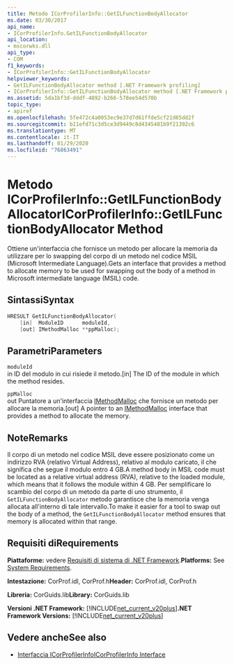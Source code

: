 ```yaml
---
title: Metodo ICorProfilerInfo::GetILFunctionBodyAllocator
ms.date: 03/30/2017
api_name:
- ICorProfilerInfo.GetILFunctionBodyAllocator
api_location:
- mscorwks.dll
api_type:
- COM
f1_keywords:
- ICorProfilerInfo::GetILFunctionBodyAllocator
helpviewer_keywords:
- GetILFunctionBodyAllocator method [.NET Framework profiling]
- ICorProfilerInfo::GetILFunctionBodyAllocator method [.NET Framework profiling]
ms.assetid: 5da1bf3d-dddf-4892-b266-578ee54d570b
topic_type:
- apiref
ms.openlocfilehash: 5fe472c4a0053ec9e37d7d61ffde5cf21d65dd2f
ms.sourcegitcommit: b11efd71c3d5ce3d9449c8d4345481b9f21392c6
ms.translationtype: MT
ms.contentlocale: it-IT
ms.lasthandoff: 01/29/2020
ms.locfileid: "76863491"
---
```

# <a name="icorprofilerinfogetilfunctionbodyallocator-method"></a><span data-ttu-id="d3891-102">Metodo ICorProfilerInfo::GetILFunctionBodyAllocator</span><span class="sxs-lookup"><span data-stu-id="d3891-102">ICorProfilerInfo::GetILFunctionBodyAllocator Method</span></span>
<span data-ttu-id="d3891-103">Ottiene un'interfaccia che fornisce un metodo per allocare la memoria da utilizzare per lo swapping del corpo di un metodo nel codice MSIL (Microsoft Intermediate Language).</span><span class="sxs-lookup"><span data-stu-id="d3891-103">Gets an interface that provides a method to allocate memory to be used for swapping out the body of a method in Microsoft intermediate language (MSIL) code.</span></span>  
  
## <a name="syntax"></a><span data-ttu-id="d3891-104">Sintassi</span><span class="sxs-lookup"><span data-stu-id="d3891-104">Syntax</span></span>  
  
```cpp  
HRESULT GetILFunctionBodyAllocator(  
    [in]  ModuleID      moduleId,  
    [out] IMethodMalloc **ppMalloc);  
```  
  
## <a name="parameters"></a><span data-ttu-id="d3891-105">Parametri</span><span class="sxs-lookup"><span data-stu-id="d3891-105">Parameters</span></span>  
 `moduleId`  
 <span data-ttu-id="d3891-106">in ID del modulo in cui risiede il metodo.</span><span class="sxs-lookup"><span data-stu-id="d3891-106">[in] The ID of the module in which the method resides.</span></span>  
  
 `ppMalloc`  
 <span data-ttu-id="d3891-107">out Puntatore a un'interfaccia [IMethodMalloc](imethodmalloc-interface.md) che fornisce un metodo per allocare la memoria.</span><span class="sxs-lookup"><span data-stu-id="d3891-107">[out] A pointer to an [IMethodMalloc](imethodmalloc-interface.md) interface that provides a method to allocate the memory.</span></span>  
  
## <a name="remarks"></a><span data-ttu-id="d3891-108">Note</span><span class="sxs-lookup"><span data-stu-id="d3891-108">Remarks</span></span>  
 <span data-ttu-id="d3891-109">Il corpo di un metodo nel codice MSIL deve essere posizionato come un indirizzo RVA (relativo Virtual Address), relativo al modulo caricato, il che significa che segue il modulo entro 4 GB.</span><span class="sxs-lookup"><span data-stu-id="d3891-109">A method body in MSIL code must be located as a relative virtual address (RVA), relative to the loaded module, which means that it follows the module within 4 GB.</span></span> <span data-ttu-id="d3891-110">Per semplificare lo scambio del corpo di un metodo da parte di uno strumento, il `GetILFunctionBodyAllocator` metodo garantisce che la memoria venga allocata all'interno di tale intervallo.</span><span class="sxs-lookup"><span data-stu-id="d3891-110">To make it easier for a tool to swap out the body of a method, the `GetILFunctionBodyAllocator` method ensures that memory is allocated within that range.</span></span>  
  
## <a name="requirements"></a><span data-ttu-id="d3891-111">Requisiti di</span><span class="sxs-lookup"><span data-stu-id="d3891-111">Requirements</span></span>  
 <span data-ttu-id="d3891-112">**Piattaforme:** vedere [Requisiti di sistema di .NET Framework](../../../../docs/framework/get-started/system-requirements.md).</span><span class="sxs-lookup"><span data-stu-id="d3891-112">**Platforms:** See [System Requirements](../../../../docs/framework/get-started/system-requirements.md).</span></span>  
  
 <span data-ttu-id="d3891-113">**Intestazione:** CorProf.idl, CorProf.h</span><span class="sxs-lookup"><span data-stu-id="d3891-113">**Header:** CorProf.idl, CorProf.h</span></span>  
  
 <span data-ttu-id="d3891-114">**Libreria:** CorGuids.lib</span><span class="sxs-lookup"><span data-stu-id="d3891-114">**Library:** CorGuids.lib</span></span>  
  
 <span data-ttu-id="d3891-115">**Versioni .NET Framework:** [!INCLUDE[net_current_v20plus](../../../../includes/net-current-v20plus-md.md)]</span><span class="sxs-lookup"><span data-stu-id="d3891-115">**.NET Framework Versions:** [!INCLUDE[net_current_v20plus](../../../../includes/net-current-v20plus-md.md)]</span></span>  
  
## <a name="see-also"></a><span data-ttu-id="d3891-116">Vedere anche</span><span class="sxs-lookup"><span data-stu-id="d3891-116">See also</span></span>

- [<span data-ttu-id="d3891-117">Interfaccia ICorProfilerInfo</span><span class="sxs-lookup"><span data-stu-id="d3891-117">ICorProfilerInfo Interface</span></span>](icorprofilerinfo-interface.md)
